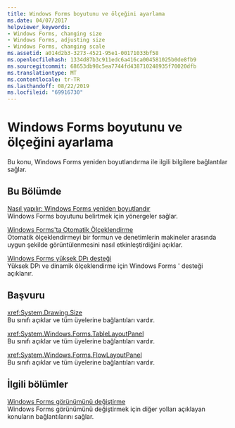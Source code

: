 ```yaml
---
title: Windows Forms boyutunu ve ölçeğini ayarlama
ms.date: 04/07/2017
helpviewer_keywords:
- Windows Forms, changing size
- Windows Forms, adjusting size
- Windows Forms, changing scale
ms.assetid: a014d2b3-3273-4521-95e1-00171033bf58
ms.openlocfilehash: 1334d87b3c911edc6a416ca004581025b0de8fb9
ms.sourcegitcommit: 68653db98c5ea7744fd438710248935f70020dfb
ms.translationtype: MT
ms.contentlocale: tr-TR
ms.lasthandoff: 08/22/2019
ms.locfileid: "69916730"
---
```

# <a name="adjusting-the-size-and-scale-of-windows-forms"></a>Windows Forms boyutunu ve ölçeğini ayarlama
Bu konu, Windows Forms yeniden boyutlandırma ile ilgili bilgilere bağlantılar sağlar.  
  
## <a name="in-this-section"></a>Bu Bölümde  
 [Nasıl yapılır: Windows Forms yeniden boyutlandır](how-to-resize-windows-forms.md)  
 Windows Forms boyutunu belirtmek için yönergeler sağlar.  
  
 [Windows Forms'ta Otomatik Ölçeklendirme](automatic-scaling-in-windows-forms.md)  
 Otomatik ölçeklendirmeyi bir formun ve denetimlerin makineler arasında uygun şekilde görüntülenmesini nasıl etkinleştirdiğini açıklar.  
  
 [Windows Forms yüksek DPı desteği](high-dpi-support-in-windows-forms.md)    
 Yüksek DPı ve dinamik ölçeklendirme için Windows Forms ' desteği açıklanır. 
  
## <a name="reference"></a>Başvuru  
 <xref:System.Drawing.Size>  
 Bu sınıfı açıklar ve tüm üyelerine bağlantıları vardır.  
  
 <xref:System.Windows.Forms.TableLayoutPanel>  
 Bu sınıfı açıklar ve tüm üyelerine bağlantıları vardır.  
  
 <xref:System.Windows.Forms.FlowLayoutPanel>  
 Bu sınıfı açıklar ve tüm üyelerine bağlantıları vardır.  
  
## <a name="related-sections"></a>İlgili bölümler  
 [Windows Forms görünümünü değiştirme](changing-the-appearance-of-windows-forms.md)  
 Windows Forms görünümünü değiştirmek için diğer yolları açıklayan konuların bağlantılarını sağlar.
